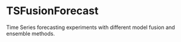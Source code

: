 # TSFusionForecast
Time Series forecasting experiments with different model fusion and ensemble methods.
